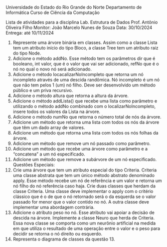 Universidade do Estado do Rio Grande do Norte
Departamento de Informática
Curso de Ciência da Computação

Lista de atividades para a disciplina Lab. Estrutura de Dados
Prof. Antônio Oliveira Filho
Monitor: João Marcelo Nunes de Souza
Data: 30/10/2024
Entrega: até 10/11/2024



1. Represente uma árvore binária em classes. Assim como a classe Lista tem um atributo
início do tipo Bloco, a classe Tree tem um atributo raiz do tipo Node.
2. Adicione o método addNo. Esse método tem os parâmetros dir que é booleano, int
valor, que é o valor que vai ser adicionado, refNo que é o nó no qual o novo nó será
adicionado.
3. Adicione o método locacalizarNoIncompleto que retorna um nó incompleto através de
uma descida randômica. Nó incompleto é um nó que não tem pelos 1 (um) nó filho.
Deve ser desenvolvido um método público e um priva recursivo.
4. Adicione o método altura que retorna a altura da árvore.
5. Adicione o método addLista() que recebe uma lista como parâmetro e utilizando o
método addNo combinado com o localizarNoIncompleto, insere todos os valores da
Lista na árvore.
6. Adicione o método numNo que retorna o número total de nós da árvore.
7. Adicione um método que retorna uma lista com todos os nós da árvore que têm um
dado array de valores.
8. Adicione um método que retorna uma lista com todos os nós folhas da árvore.
9. Adicione um método que remove um nó passado como parâmetro.
10. Adicione um método que recebe uma árvore como parâmetro e a “concatena” a um nó
especificado.
11. Adicione um método que remove a subárvore de um nó especificado.
Questões Especiais:
12. Crie uma árvore que tem um atributo especial do tipo Criteria. Criteria uma classe
abstrata que tem um único método abstrato denominado apply. Esse método recebe um
nó de referência e um valor e retorna um nó filho do nó referência caso haja. Crie duas
classes que herdam da classe Criteria. Uma classe deve implementar o apply com o
critério clássico que é o de que o nó retornado será o da esquerda se o valor passado
for menor que o valor contido no nó. A outra classe deve implementar uma abordagem
contrária.
13. Adicione o atributo peso no nó. Esse atributo vai apoiar a decisão de descida na árvore.
Implemente a classe Neuro que herda de Criteria. Essa nova classe se comporta como
um neurônio artificial na medida em que utiliza o resultado de uma operação entre o
valor e o peso para decidir se retorna o nó direito ou esquerdo.
14. Representa o diagrama de classes da questão 13.

